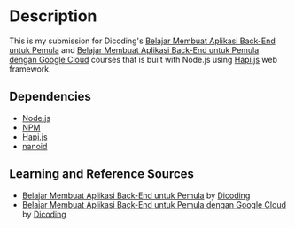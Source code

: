 # Description

This is my submission for Dicoding's [Belajar Membuat Aplikasi Back-End untuk Pemula](https://www.dicoding.com/academies/261) and [Belajar Membuat Aplikasi Back-End untuk Pemula dengan Google Cloud](https://www.dicoding.com/academies/342) courses that is built with Node.js using [Hapi.js](https://hapi.dev/) web framework.

## Dependencies

- [Node.js](https://nodejs.org/en/)
- [NPM](https://www.npmjs.com/)
- [Hapi.js](https://hapi.dev/)
- [nanoid](https://www.npmjs.com/package/nanoid)

## Learning and Reference Sources

- [Belajar Membuat Aplikasi Back-End untuk Pemula](https://www.dicoding.com/academies/261) by [Dicoding](https://www.dicoding.com/)
- [Belajar Membuat Aplikasi Back-End untuk Pemula dengan Google Cloud](https://www.dicoding.com/academies/342) by [Dicoding](https://www.dicoding.com/)
